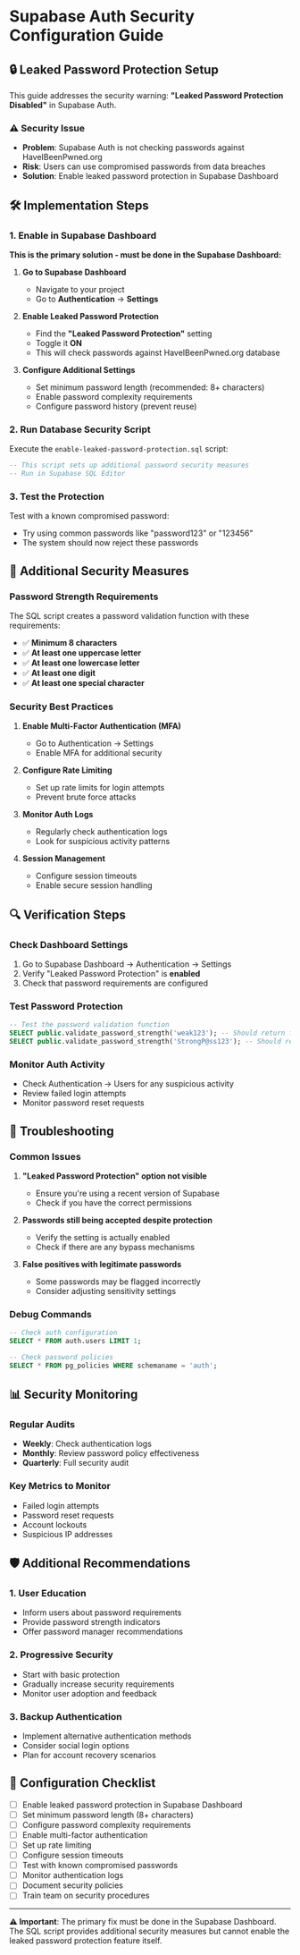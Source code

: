 # Supabase Auth Security Configuration Guide

## 🔒 Leaked Password Protection Setup

This guide addresses the security warning: **"Leaked Password Protection Disabled"** in Supabase Auth.

### ⚠️ Security Issue
- **Problem**: Supabase Auth is not checking passwords against HaveIBeenPwned.org
- **Risk**: Users can use compromised passwords from data breaches
- **Solution**: Enable leaked password protection in Supabase Dashboard

## 🛠️ Implementation Steps

### 1. Enable in Supabase Dashboard
**This is the primary solution - must be done in the Supabase Dashboard:**

1. **Go to Supabase Dashboard**
   - Navigate to your project
   - Go to **Authentication** → **Settings**

2. **Enable Leaked Password Protection**
   - Find the **"Leaked Password Protection"** setting
   - Toggle it **ON**
   - This will check passwords against HaveIBeenPwned.org database

3. **Configure Additional Settings**
   - Set minimum password length (recommended: 8+ characters)
   - Enable password complexity requirements
   - Configure password history (prevent reuse)

### 2. Run Database Security Script
Execute the `enable-leaked-password-protection.sql` script:

```sql
-- This script sets up additional password security measures
-- Run in Supabase SQL Editor
```

### 3. Test the Protection
Test with a known compromised password:
- Try using common passwords like "password123" or "123456"
- The system should now reject these passwords

## 🔐 Additional Security Measures

### Password Strength Requirements
The SQL script creates a password validation function with these requirements:
- ✅ **Minimum 8 characters**
- ✅ **At least one uppercase letter**
- ✅ **At least one lowercase letter**
- ✅ **At least one digit**
- ✅ **At least one special character**

### Security Best Practices
1. **Enable Multi-Factor Authentication (MFA)**
   - Go to Authentication → Settings
   - Enable MFA for additional security

2. **Configure Rate Limiting**
   - Set up rate limits for login attempts
   - Prevent brute force attacks

3. **Monitor Auth Logs**
   - Regularly check authentication logs
   - Look for suspicious activity patterns

4. **Session Management**
   - Configure session timeouts
   - Enable secure session handling

## 🔍 Verification Steps

### Check Dashboard Settings
1. Go to Supabase Dashboard → Authentication → Settings
2. Verify "Leaked Password Protection" is **enabled**
3. Check that password requirements are configured

### Test Password Protection
```sql
-- Test the password validation function
SELECT public.validate_password_strength('weak123'); -- Should return false
SELECT public.validate_password_strength('StrongP@ss123'); -- Should return true
```

### Monitor Auth Activity
- Check Authentication → Users for any suspicious activity
- Review failed login attempts
- Monitor password reset requests

## 🚨 Troubleshooting

### Common Issues
1. **"Leaked Password Protection" option not visible**
   - Ensure you're using a recent version of Supabase
   - Check if you have the correct permissions

2. **Passwords still being accepted despite protection**
   - Verify the setting is actually enabled
   - Check if there are any bypass mechanisms

3. **False positives with legitimate passwords**
   - Some passwords may be flagged incorrectly
   - Consider adjusting sensitivity settings

### Debug Commands
```sql
-- Check auth configuration
SELECT * FROM auth.users LIMIT 1;

-- Check password policies
SELECT * FROM pg_policies WHERE schemaname = 'auth';
```

## 📊 Security Monitoring

### Regular Audits
- **Weekly**: Check authentication logs
- **Monthly**: Review password policy effectiveness
- **Quarterly**: Full security audit

### Key Metrics to Monitor
- Failed login attempts
- Password reset requests
- Account lockouts
- Suspicious IP addresses

## 🛡️ Additional Recommendations

### 1. User Education
- Inform users about password requirements
- Provide password strength indicators
- Offer password manager recommendations

### 2. Progressive Security
- Start with basic protection
- Gradually increase security requirements
- Monitor user adoption and feedback

### 3. Backup Authentication
- Implement alternative authentication methods
- Consider social login options
- Plan for account recovery scenarios

## 📝 Configuration Checklist

- [ ] Enable leaked password protection in Supabase Dashboard
- [ ] Set minimum password length (8+ characters)
- [ ] Configure password complexity requirements
- [ ] Enable multi-factor authentication
- [ ] Set up rate limiting
- [ ] Configure session timeouts
- [ ] Test with known compromised passwords
- [ ] Monitor authentication logs
- [ ] Document security policies
- [ ] Train team on security procedures

---

**⚠️ Important**: The primary fix must be done in the Supabase Dashboard. The SQL script provides additional security measures but cannot enable the leaked password protection feature itself.

